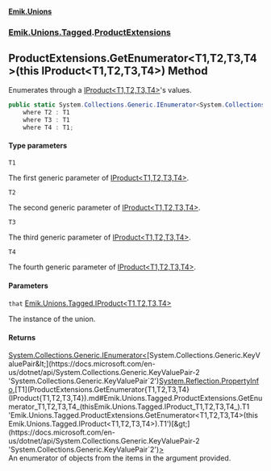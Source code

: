 #### [Emik.Unions](index.md 'index')
### [Emik.Unions.Tagged](Emik.Unions.Tagged.md 'Emik.Unions.Tagged').[ProductExtensions](ProductExtensions.md 'Emik.Unions.Tagged.ProductExtensions')

## ProductExtensions.GetEnumerator<T1,T2,T3,T4>(this IProduct<T1,T2,T3,T4>) Method

Enumerates through a [IProduct&lt;T1,T2,T3,T4&gt;](IProduct{T1,T2,T3,T4}.md 'Emik.Unions.Tagged.IProduct<T1,T2,T3,T4>')'s values.

```csharp
public static System.Collections.Generic.IEnumerator<System.Collections.Generic.KeyValuePair<System.Reflection.PropertyInfo,T1>> GetEnumerator<T1,T2,T3,T4>(this Emik.Unions.Tagged.IProduct<T1,T2,T3,T4> that)
    where T2 : T1
    where T3 : T1
    where T4 : T1;
```
#### Type parameters

<a name='Emik.Unions.Tagged.ProductExtensions.GetEnumerator_T1,T2,T3,T4_(thisEmik.Unions.Tagged.IProduct_T1,T2,T3,T4_).T1'></a>

`T1`

The first generic parameter of [IProduct&lt;T1,T2,T3,T4&gt;](IProduct{T1,T2,T3,T4}.md 'Emik.Unions.Tagged.IProduct<T1,T2,T3,T4>').

<a name='Emik.Unions.Tagged.ProductExtensions.GetEnumerator_T1,T2,T3,T4_(thisEmik.Unions.Tagged.IProduct_T1,T2,T3,T4_).T2'></a>

`T2`

The second generic parameter of [IProduct&lt;T1,T2,T3,T4&gt;](IProduct{T1,T2,T3,T4}.md 'Emik.Unions.Tagged.IProduct<T1,T2,T3,T4>').

<a name='Emik.Unions.Tagged.ProductExtensions.GetEnumerator_T1,T2,T3,T4_(thisEmik.Unions.Tagged.IProduct_T1,T2,T3,T4_).T3'></a>

`T3`

The third generic parameter of [IProduct&lt;T1,T2,T3,T4&gt;](IProduct{T1,T2,T3,T4}.md 'Emik.Unions.Tagged.IProduct<T1,T2,T3,T4>').

<a name='Emik.Unions.Tagged.ProductExtensions.GetEnumerator_T1,T2,T3,T4_(thisEmik.Unions.Tagged.IProduct_T1,T2,T3,T4_).T4'></a>

`T4`

The fourth generic parameter of [IProduct&lt;T1,T2,T3,T4&gt;](IProduct{T1,T2,T3,T4}.md 'Emik.Unions.Tagged.IProduct<T1,T2,T3,T4>').
#### Parameters

<a name='Emik.Unions.Tagged.ProductExtensions.GetEnumerator_T1,T2,T3,T4_(thisEmik.Unions.Tagged.IProduct_T1,T2,T3,T4_).that'></a>

`that` [Emik.Unions.Tagged.IProduct&lt;](IProduct{T1,T2,T3,T4}.md 'Emik.Unions.Tagged.IProduct<T1,T2,T3,T4>')[T1](ProductExtensions.GetEnumerator{T1,T2,T3,T4}(IProduct{T1,T2,T3,T4}).md#Emik.Unions.Tagged.ProductExtensions.GetEnumerator_T1,T2,T3,T4_(thisEmik.Unions.Tagged.IProduct_T1,T2,T3,T4_).T1 'Emik.Unions.Tagged.ProductExtensions.GetEnumerator<T1,T2,T3,T4>(this Emik.Unions.Tagged.IProduct<T1,T2,T3,T4>).T1')[,](IProduct{T1,T2,T3,T4}.md 'Emik.Unions.Tagged.IProduct<T1,T2,T3,T4>')[T2](ProductExtensions.GetEnumerator{T1,T2,T3,T4}(IProduct{T1,T2,T3,T4}).md#Emik.Unions.Tagged.ProductExtensions.GetEnumerator_T1,T2,T3,T4_(thisEmik.Unions.Tagged.IProduct_T1,T2,T3,T4_).T2 'Emik.Unions.Tagged.ProductExtensions.GetEnumerator<T1,T2,T3,T4>(this Emik.Unions.Tagged.IProduct<T1,T2,T3,T4>).T2')[,](IProduct{T1,T2,T3,T4}.md 'Emik.Unions.Tagged.IProduct<T1,T2,T3,T4>')[T3](ProductExtensions.GetEnumerator{T1,T2,T3,T4}(IProduct{T1,T2,T3,T4}).md#Emik.Unions.Tagged.ProductExtensions.GetEnumerator_T1,T2,T3,T4_(thisEmik.Unions.Tagged.IProduct_T1,T2,T3,T4_).T3 'Emik.Unions.Tagged.ProductExtensions.GetEnumerator<T1,T2,T3,T4>(this Emik.Unions.Tagged.IProduct<T1,T2,T3,T4>).T3')[,](IProduct{T1,T2,T3,T4}.md 'Emik.Unions.Tagged.IProduct<T1,T2,T3,T4>')[T4](ProductExtensions.GetEnumerator{T1,T2,T3,T4}(IProduct{T1,T2,T3,T4}).md#Emik.Unions.Tagged.ProductExtensions.GetEnumerator_T1,T2,T3,T4_(thisEmik.Unions.Tagged.IProduct_T1,T2,T3,T4_).T4 'Emik.Unions.Tagged.ProductExtensions.GetEnumerator<T1,T2,T3,T4>(this Emik.Unions.Tagged.IProduct<T1,T2,T3,T4>).T4')[&gt;](IProduct{T1,T2,T3,T4}.md 'Emik.Unions.Tagged.IProduct<T1,T2,T3,T4>')

The instance of the union.

#### Returns
[System.Collections.Generic.IEnumerator&lt;](https://docs.microsoft.com/en-us/dotnet/api/System.Collections.Generic.IEnumerator-1 'System.Collections.Generic.IEnumerator`1')[System.Collections.Generic.KeyValuePair&lt;](https://docs.microsoft.com/en-us/dotnet/api/System.Collections.Generic.KeyValuePair-2 'System.Collections.Generic.KeyValuePair`2')[System.Reflection.PropertyInfo](https://docs.microsoft.com/en-us/dotnet/api/System.Reflection.PropertyInfo 'System.Reflection.PropertyInfo')[,](https://docs.microsoft.com/en-us/dotnet/api/System.Collections.Generic.KeyValuePair-2 'System.Collections.Generic.KeyValuePair`2')[T1](ProductExtensions.GetEnumerator{T1,T2,T3,T4}(IProduct{T1,T2,T3,T4}).md#Emik.Unions.Tagged.ProductExtensions.GetEnumerator_T1,T2,T3,T4_(thisEmik.Unions.Tagged.IProduct_T1,T2,T3,T4_).T1 'Emik.Unions.Tagged.ProductExtensions.GetEnumerator<T1,T2,T3,T4>(this Emik.Unions.Tagged.IProduct<T1,T2,T3,T4>).T1')[&gt;](https://docs.microsoft.com/en-us/dotnet/api/System.Collections.Generic.KeyValuePair-2 'System.Collections.Generic.KeyValuePair`2')[&gt;](https://docs.microsoft.com/en-us/dotnet/api/System.Collections.Generic.IEnumerator-1 'System.Collections.Generic.IEnumerator`1')  
An enumerator of objects from the items in the argument provided.